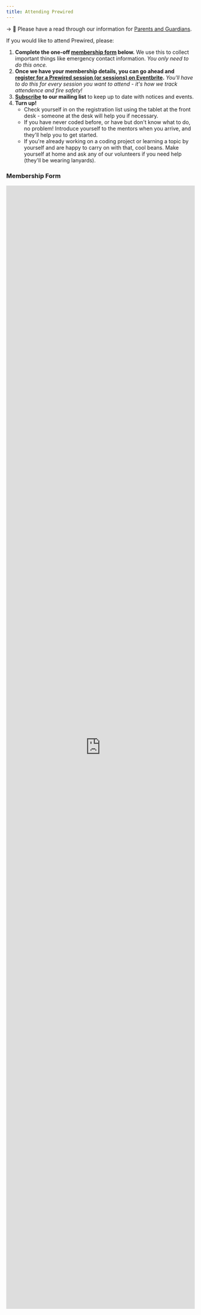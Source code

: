 ```yaml
---
title: Attending Prewired
---
```

→ 👋 Please have a read through our information for [Parents and Guardians](/parents-and-guardians).

If you would like to attend Prewired, please:
1. **Complete the one-off [membership form](#membership-form) below.** We use this to collect important things like emergency contact information. *You only need to do this once.*
2. **Once we have your membership details, you can go ahead and [register for a Prewired session (or sessions) on Eventbrite](https://www.eventbrite.co.uk/e/prewired-registration-15338031465).** *You'll have to do this for every session you want to attend - it's how we track attendence and fire safety!*
3. **[Subscribe](https://eepurl.com/dv2dPb) to our mailing list** to keep up to date with notices and events.
4. **Turn up!**
    - Check yourself in on the registration list using the tablet at the front desk - someone at the desk will help you if necessary.
    - If you have never coded before, or have but don't know what to do, no problem! Introduce yourself to the mentors when you arrive, and they'll help you to get started.
    - If you're already working on a coding project or learning a topic by yourself and are happy to carry on with that, cool beans. Make yourself at home and ask any of our volunteers if you need help (they'll be wearing lanyards).

### Membership Form

<iframe src="https://docs.google.com/forms/d/e/1FAIpQLSdJKwrgTS1IX8sgTqt4Cxuxc5dW2sQGvHF3hrXXe6JG7ESASQ/viewform?embedded=true" width="100%" height="3000" frameborder="0" marginheight="0" marginwidth="0">Loading...</iframe>
